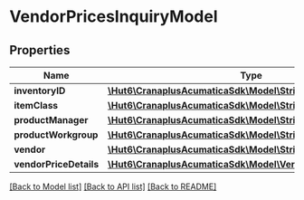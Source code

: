 # VendorPricesInquiryModel

## Properties
Name | Type | Description | Notes
------------ | ------------- | ------------- | -------------
**inventoryID** | [**\Hut6\CranaplusAcumaticaSdk\Model\StringValueModel**](StringValueModel.md) |  | [optional] 
**itemClass** | [**\Hut6\CranaplusAcumaticaSdk\Model\StringValueModel**](StringValueModel.md) |  | [optional] 
**productManager** | [**\Hut6\CranaplusAcumaticaSdk\Model\StringValueModel**](StringValueModel.md) |  | [optional] 
**productWorkgroup** | [**\Hut6\CranaplusAcumaticaSdk\Model\StringValueModel**](StringValueModel.md) |  | [optional] 
**vendor** | [**\Hut6\CranaplusAcumaticaSdk\Model\StringValueModel**](StringValueModel.md) |  | [optional] 
**vendorPriceDetails** | [**\Hut6\CranaplusAcumaticaSdk\Model\VendorPriceDetailModel[]**](VendorPriceDetailModel.md) |  | [optional] 

[[Back to Model list]](../README.md#documentation-for-models) [[Back to API list]](../README.md#documentation-for-api-endpoints) [[Back to README]](../README.md)


